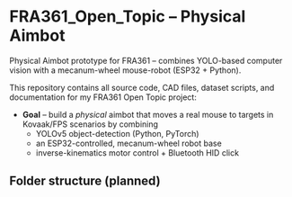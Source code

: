 # FRA361_Open_Topic – Physical Aimbot

Physical Aimbot prototype for FRA361 – combines YOLO-based computer vision with a mecanum-wheel mouse-robot (ESP32 + Python).

This repository contains all source code, CAD files, dataset scripts, and documentation for my FRA361 Open Topic project:

* **Goal** – build a *physical* aimbot that moves a real mouse to targets in Kovaak/FPS scenarios by combining  
  * YOLOv5 object-detection (Python, PyTorch)  
  * an ESP32-controlled, mecanum-wheel robot base  
  * inverse-kinematics motor control + Bluetooth HID click  

## Folder structure (planned)

